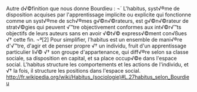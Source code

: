Autre d√©finition que nous donne Bourdieu : ¬´ L'habitus, syst√®me de disposition acquises par l'apprentissage implicite ou explicite qui fonctionne comme un syst√®me de sch√®mes g√©n√©rateurs, est g√©n√©rateur de strat√©gies qui peuvent √™tre objectivement conformes aux int√©r√™ts objectifs de leurs auteurs sans en avoir √©t√© express√©ment con√ßues √† cette fin. ¬ª[2] Pour simplifier, l'habitus est un ensemble de mani√®re d'√™tre, d'agir et de penser propre √† un individu, fruit d'un apprentissage particulier li√© √† son groupe d'appartenance, qui diff√®re selon sa classe sociale, sa disposition en capital, et sa place occup√©e dans l'espace social. L'habitus structure les comportements et les actions de l'individu, et √† la fois, il structure les positions dans l'espace social.
http://fr.wikipedia.org/wiki/Habitus_(sociologie)#L.27habitus_selon_Bourdieu

